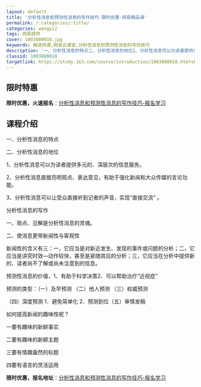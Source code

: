 ```yaml
---
layout: default
title: '分析性消息和预测性消息的写作技巧-限时优惠-网易精品课'
permalink: /:categories/:title/
categories: wangyi2
tags: 网易提供
cover: 1003800010.jpg
keywords: 精选网课,网易云课堂,分析性消息和预测性消息的写作技巧
description: '一、分析性消息的特点二、分析性消息的地位1、分析性消息可以为读者提供多元的、深层次的信息服务。2、分析性消息直接亮明观点'
classid: 1003800010
targetlink: https://study.163.com/course/introduction/1003800010.htm?share=1&shareId=1025206652&utm_campaign=share&utm_medium=iphoneShare&utm_source=&utm_u=1025206652
---
```


## 限时特惠

**限时优惠，火速报名**：[分析性消息和预测性消息的写作技巧-报名学习](https://study.163.com/course/introduction/1003800010.htm?share=1&shareId=1025206652&utm_campaign=share&utm_medium=iphoneShare&utm_source=&utm_u=1025206652)

## 课程介绍

一、分析性消息的特点

二、分析性消息的地位

  1、分析性消息可以为读者提供多元的、深层次的信息服务。

 2、分析性消息直接亮明观点、表达意见，有助于强化新闻和大众传媒的言论功能。

 3、分析性消息可以让受众直接听到记者的声音，实现“直接交流” 。 

分析性消息的写作

  一、观点、见解是分析性消息的灵魂。 

  二、使消息更带新闻性与客观性

  新闻性的含义有三：一，它应当是对新近发生、发现的事件或问题的分析；二，它应当是讲究时效—动作较快，甚至是紧随其后的分析；三，它应当在分析中提供新的、读者尚不了解或尚未注意到的信息。

 预测性消息的价值，1、有助于科学决策2、可以帮助治疗“近视症”

预测的类型：（一）及早预测 （二）他人预测 （三）权威预测

（四）深度预测      1．避免简单化     2．预测到位（五）审慎发稿 

如何提高新闻的趣味性呢？    

一要有趣味的新鲜事实

二要有趣味的新颖主题 

三要有情趣盎然的标题 

四要有语言的灵活运用

**限时优惠，报名地址**：[分析性消息和预测性消息的写作技巧-报名学习](https://study.163.com/course/introduction/1003800010.htm?share=1&shareId=1025206652&utm_campaign=share&utm_medium=iphoneShare&utm_source=&utm_u=1025206652)

